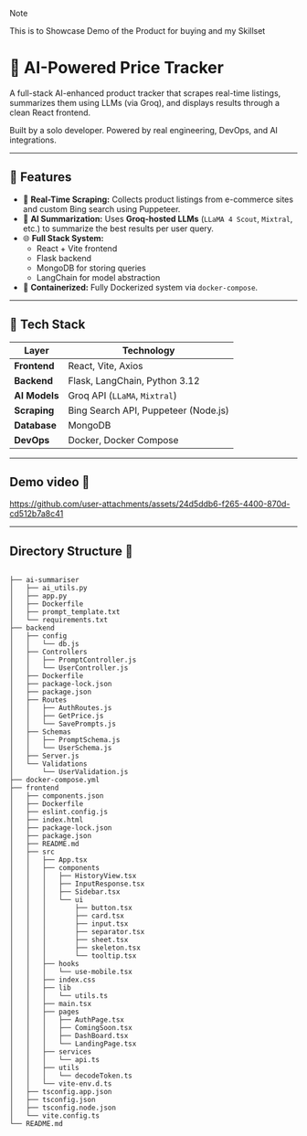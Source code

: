 > [!NOTE]  
> This is to Showcase Demo of the Product for buying and my Skillset

# 🛒 AI-Powered Price Tracker

A full-stack AI-enhanced product tracker that scrapes real-time listings, summarizes them using LLMs (via Groq), and displays results through a clean React frontend.

Built by a solo developer. Powered by real engineering, DevOps, and AI integrations.

---

## 🚀 Features

- 🔎 **Real-Time Scraping:** Collects product listings from e-commerce sites and custom Bing search using Puppeteer.
- 🤖 **AI Summarization:** Uses **Groq-hosted LLMs** (`LLaMA 4 Scout`, `Mixtral`, etc.) to summarize the best results per user query.
- 🌐 **Full Stack System:**
  - React + Vite frontend
  - Flask backend
  - MongoDB for storing queries
  - LangChain for model abstraction
- 🐳 **Containerized:** Fully Dockerized system via `docker-compose`.

---

## 🧠 Tech Stack

| Layer          | Technology                          |
|----------------|-------------------------------------|
| **Frontend**   | React, Vite, Axios                  |
| **Backend**    | Flask, LangChain, Python 3.12       |
| **AI Models**  | Groq API (`LLaMA`, `Mixtral`)       |
| **Scraping**   | Bing Search API, Puppeteer (Node.js)|
| **Database**   | MongoDB                             |
| **DevOps**     | Docker, Docker Compose              |

---


## Demo video 🎥


https://github.com/user-attachments/assets/24d5ddb6-f265-4400-870d-cd512b7a8c41


---

## Directory Structure 📁

```

├── ai-summariser
│   ├── ai_utils.py
│   ├── app.py
│   ├── Dockerfile
│   ├── prompt_template.txt
│   └── requirements.txt
├── backend
│   ├── config
│   │   └── db.js
│   ├── Controllers
│   │   ├── PromptController.js
│   │   └── UserController.js
│   ├── Dockerfile
│   ├── package-lock.json
│   ├── package.json
│   ├── Routes
│   │   ├── AuthRoutes.js
│   │   ├── GetPrice.js
│   │   └── SavePrompts.js
│   ├── Schemas
│   │   ├── PromptSchema.js
│   │   └── UserSchema.js
│   ├── Server.js
│   └── Validations
│       └── UserValidation.js
├── docker-compose.yml
├── frontend
│   ├── components.json
│   ├── Dockerfile
│   ├── eslint.config.js
│   ├── index.html
│   ├── package-lock.json
│   ├── package.json
│   ├── README.md
│   ├── src
│   │   ├── App.tsx
│   │   ├── components
│   │   │   ├── HistoryView.tsx
│   │   │   ├── InputResponse.tsx
│   │   │   ├── Sidebar.tsx
│   │   │   └── ui
│   │   │       ├── button.tsx
│   │   │       ├── card.tsx
│   │   │       ├── input.tsx
│   │   │       ├── separator.tsx
│   │   │       ├── sheet.tsx
│   │   │       ├── skeleton.tsx
│   │   │       └── tooltip.tsx
│   │   ├── hooks
│   │   │   └── use-mobile.tsx
│   │   ├── index.css
│   │   ├── lib
│   │   │   └── utils.ts
│   │   ├── main.tsx
│   │   ├── pages
│   │   │   ├── AuthPage.tsx
│   │   │   ├── ComingSoon.tsx
│   │   │   ├── DashBoard.tsx
│   │   │   └── LandingPage.tsx
│   │   ├── services
│   │   │   └── api.ts
│   │   ├── utils
│   │   │   └── decodeToken.ts
│   │   └── vite-env.d.ts
│   ├── tsconfig.app.json
│   ├── tsconfig.json
│   ├── tsconfig.node.json
│   └── vite.config.ts
└── README.md

```
